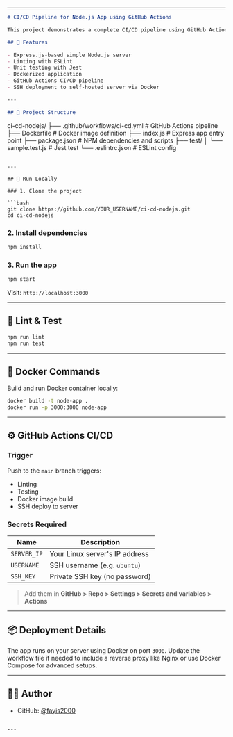 
---

```markdown
# CI/CD Pipeline for Node.js App using GitHub Actions

This project demonstrates a complete CI/CD pipeline using GitHub Actions to build, test, lint, Dockerize, and deploy a Node.js app to a self-hosted Linux server.

## 🚀 Features

- Express.js-based simple Node.js server
- Linting with ESLint
- Unit testing with Jest
- Dockerized application
- GitHub Actions CI/CD pipeline
- SSH deployment to self-hosted server via Docker

---

## 📁 Project Structure

```

ci-cd-nodejs/
├── .github/workflows/ci-cd.yml     # GitHub Actions pipeline
├── Dockerfile                      # Docker image definition
├── index.js                        # Express app entry point
├── package.json                    # NPM dependencies and scripts
├── test/
│   └── sample.test.js              # Jest test
└── .eslintrc.json                  # ESLint config

````

---

## 🧪 Run Locally

### 1. Clone the project

```bash
git clone https://github.com/YOUR_USERNAME/ci-cd-nodejs.git
cd ci-cd-nodejs
````

### 2. Install dependencies

```bash
npm install
```

### 3. Run the app

```bash
npm start
```

Visit: `http://localhost:3000`

---

## 🧹 Lint & Test

```bash
npm run lint
npm run test
```

---

## 🐳 Docker Commands

Build and run Docker container locally:

```bash
docker build -t node-app .
docker run -p 3000:3000 node-app
```

---

## ⚙️ GitHub Actions CI/CD

### Trigger

Push to the `main` branch triggers:

* Linting
* Testing
* Docker image build
* SSH deploy to server

### Secrets Required

| Name        | Description                    |
| ----------- | ------------------------------ |
| `SERVER_IP` | Your Linux server's IP address |
| `USERNAME`  | SSH username (e.g. `ubuntu`)   |
| `SSH_KEY`   | Private SSH key (no password)  |

> Add them in **GitHub > Repo > Settings > Secrets and variables > Actions**

---

## 📦 Deployment Details

The app runs on your server using Docker on port `3000`. Update the workflow file if needed to include a reverse proxy like Nginx or use Docker Compose for advanced setups.

---

## 👨‍💻 Author

* GitHub: [@fayis2000](https://github.com/fayis2000)

```

---

```
